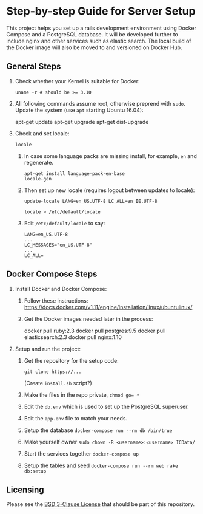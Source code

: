 # Step-by-step Guide for Server Setup

This project helps you set up a rails development environment using
Docker Compose and a PostgreSQL database. It will be developed further to
include nginx and other services such as elastic search. The local build of the
Docker image will also be moved to and versioned on Docker Hub.

## General Steps

1. Check whether your Kernel is suitable for Docker:

       uname -r # should be >= 3.10

2. All following commands assume root, otherwise preprend with `sudo`.  Update
   the system (use `apt` starting Ubuntu 16.04):

    apt-get update
    apt-get upgrade
    apt-get dist-upgrade

3. Check and set locale:

       locale

   1. In case some language packs are missing install, for example, `en` and
      regenerate.

          apt-get install language-pack-en-base
          locale-gen

   2. Then set up new locale (requires logout between updates to locale):

          update-locale LANG=en_US.UTF-8 LC_ALL=en_IE.UTF-8

          locale > /etc/default/locale

   3. Edit `/etc/default/locale` to say:

          LANG=en_US.UTF-8
          ...
          LC_MESSAGES="en_US.UTF-8"
          ...
          LC_ALL=

## Docker Compose Steps

1. Install Docker and Docker Compose:

   1. Follow these instructions:
      https://docs.docker.com/v1.11/engine/installation/linux/ubuntulinux/

   2. Get the Docker images needed later in the process:

       docker pull ruby:2.3
       docker pull postgres:9.5
       docker pull elasticsearch:2.3
       docker pull nginx:1.10

2. Setup and run the project:

    1. Get the repository for the setup code:

           git clone https://...

       (Create `install.sh` script?)

    2. Make the files in the repo private, `chmod go= *`
    2. Edit the `db.env` which is used to set up the PostgreSQL superuser.
    3. Edit the `app.env` file to match your needs.
    3. Setup the database `docker-compose run --rm db /bin/true`
    3. Make yourself owner `sudo chown -R <username>:<username> ICData/`
    3. Start the services together `docker-compose up`
    3. Setup the tables and seed `docker-compose run --rm web rake db:setup`

## Licensing

Please see the [BSD 3-Clause License](LICENSE) that should be part of this
repository.
